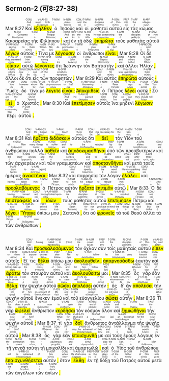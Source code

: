 ## Sermon-2 (可8:27-38)

Mar 8:27 <RUBY><ruby><ruby>Καὶ<rt>καί</rt></ruby><rt>And</rt></ruby><rt>CONJ</rt></RUBY> <RUBY><ruby><ruby><mark class='verb'>ἐξῆλθεν</mark><rt>ἐξέρχομαι</rt></ruby><rt>went forth</rt></ruby><rt>V-AAI-3S</rt></RUBY> <RUBY><ruby><ruby>ὁ<rt>ὁ</rt></ruby><rt>-</rt></ruby><rt>T-NSM</rt></RUBY> <RUBY><ruby><ruby>Ἰησοῦς<rt>Ἰησοῦς</rt></ruby><rt>Jesus</rt></ruby><rt>N-NSM</rt></RUBY> <RUBY><ruby><ruby>καὶ<rt>καί</rt></ruby><rt>and</rt></ruby><rt>CONJ</rt></RUBY> <RUBY><ruby><ruby>οἱ<rt>ὁ</rt></ruby><rt>the</rt></ruby><rt>T-NPM</rt></RUBY> <RUBY><ruby><ruby>μαθηταὶ<rt>μαθητής</rt></ruby><rt>disciples</rt></ruby><rt>N-NPM</rt></RUBY> <RUBY><ruby><ruby>αὐτοῦ<rt>αὐτός</rt></ruby><rt>of Him</rt></ruby><rt>P-GSM</rt></RUBY> <RUBY><ruby><ruby>εἰς<rt>εἰς</rt></ruby><rt>into</rt></ruby><rt>PREP</rt></RUBY> <RUBY><ruby><ruby>τὰς<rt>ὁ</rt></ruby><rt>the</rt></ruby><rt>T-APF</rt></RUBY> <RUBY><ruby><ruby>κώμας<rt>κώμη</rt></ruby><rt>villages</rt></ruby><rt>N-APF</rt></RUBY> <RUBY><ruby><ruby>Καισαρείας<rt>Καισάρεια</rt></ruby><rt>of Caesarea</rt></ruby><rt>N-GSF</rt></RUBY> <RUBY><ruby><ruby>τῆς<rt>ὁ</rt></ruby><rt>-</rt></ruby><rt>T-GSF</rt></RUBY> <RUBY><ruby><ruby>Φιλίππου <mark class='punctuation'>·</mark><rt>Φίλιππος</rt></ruby><rt>Philippi</rt></ruby><rt>N-GSM</rt></RUBY> <RUBY><ruby><ruby>καὶ<rt>καί</rt></ruby><rt>And</rt></ruby><rt>CONJ</rt></RUBY> <RUBY><ruby><ruby>ἐν<rt>ἐν</rt></ruby><rt>on</rt></ruby><rt>PREP</rt></RUBY> <RUBY><ruby><ruby>τῇ<rt>ὁ</rt></ruby><rt>the</rt></ruby><rt>T-DSF</rt></RUBY> <RUBY><ruby><ruby>ὁδῷ<rt>ὁδός</rt></ruby><rt>way</rt></ruby><rt>N-DSF</rt></RUBY> <RUBY><ruby><ruby><mark class='verb'>ἐπηρώτα</mark><rt>ἐπερωτάω</rt></ruby><rt>He was questioning</rt></ruby><rt>V-IAI-3S</rt></RUBY> <RUBY><ruby><ruby>τοὺς<rt>ὁ</rt></ruby><rt>the</rt></ruby><rt>T-APM</rt></RUBY> <RUBY><ruby><ruby>μαθητὰς<rt>μαθητής</rt></ruby><rt>disciples</rt></ruby><rt>N-APM</rt></RUBY> <RUBY><ruby><ruby>αὐτοῦ<rt>αὐτός</rt></ruby><rt>of Him</rt></ruby><rt>P-GSM</rt></RUBY> <RUBY><ruby><ruby><mark class='ptc'>λέγων</mark><rt>λέγω</rt></ruby><rt>saying</rt></ruby><rt>V-PAP-NSM</rt></RUBY> <RUBY><ruby><ruby>αὐτοῖς <mark class='punctuation'>·</mark><rt>αὐτός</rt></ruby><rt>to them</rt></ruby><rt>P-DPM</rt></RUBY> <RUBY><ruby><ruby>Τίνα<rt>τίς</rt></ruby><rt>Whom</rt></ruby><rt>I-ASM</rt></RUBY> <RUBY><ruby><ruby>με<rt>ἐγώ</rt></ruby><rt>Me</rt></ruby><rt>P-1AS</rt></RUBY> <RUBY><ruby><ruby><mark class='verb'>λέγουσιν</mark><rt>λέγω</rt></ruby><rt>do pronounce</rt></ruby><rt>V-PAI-3P</rt></RUBY> <RUBY><ruby><ruby>οἱ<rt>ὁ</rt></ruby><rt>-</rt></ruby><rt>T-NPM</rt></RUBY> <RUBY><ruby><ruby>ἄνθρωποι<rt>ἄνθρωπος</rt></ruby><rt>men</rt></ruby><rt>N-NPM</rt></RUBY> <RUBY><ruby><ruby><mark class='ptc'>εἶναι <mark class='punctuation'>;</mark></mark><rt>εἰμί</rt></ruby><rt>to be?</rt></ruby><rt>V-PAN</rt></RUBY> Mar 8:28 <RUBY><ruby><ruby>Οἱ<rt>ὁ</rt></ruby><rt>-</rt></ruby><rt>T-NPM</rt></RUBY> <RUBY><ruby><ruby>δὲ<rt>δέ</rt></ruby><rt>And</rt></ruby><rt>CONJ</rt></RUBY> <RUBY><ruby><ruby><mark class='verb'>εἶπαν</mark><rt>εἶπον</rt></ruby><rt>they answered</rt></ruby><rt>V-AAI-3P</rt></RUBY> <RUBY><ruby><ruby>αὐτῷ<rt>αὐτός</rt></ruby><rt>Him</rt></ruby><rt>P-DSM</rt></RUBY> <RUBY><ruby><ruby><mark class='ptc'>λέγοντες</mark><rt>λέγω</rt></ruby><rt>saying</rt></ruby><rt>V-PAP-NPM</rt></RUBY> <RUBY><ruby><ruby>ὅτι<rt>ὅτι</rt></ruby><rt>-</rt></ruby><rt>CONJ</rt></RUBY> <RUBY><ruby><ruby>Ἰωάννην<rt>Ἰωάννης</rt></ruby><rt>John</rt></ruby><rt>N-ASM</rt></RUBY> <RUBY><ruby><ruby>τὸν<rt>ὁ</rt></ruby><rt>the</rt></ruby><rt>T-ASM</rt></RUBY> <RUBY><ruby><ruby>Βαπτιστήν <mark class='punctuation'>,</mark><rt>Βαπτιστής</rt></ruby><rt>Baptist</rt></ruby><rt>N-ASM</rt></RUBY> <RUBY><ruby><ruby>καὶ<rt>καί</rt></ruby><rt>and</rt></ruby><rt>CONJ</rt></RUBY> <RUBY><ruby><ruby>ἄλλοι<rt>ἄλλος</rt></ruby><rt>others</rt></ruby><rt>A-NPM</rt></RUBY> <RUBY><ruby><ruby>Ἠλίαν <mark class='punctuation'>,</mark><rt>Ἡλίας</rt></ruby><rt>Elijah</rt></ruby><rt>N-ASM</rt></RUBY> <RUBY><ruby><ruby>ἄλλοι<rt>ἄλλος</rt></ruby><rt>others</rt></ruby><rt>A-NPM</rt></RUBY> <RUBY><ruby><ruby>δὲ<rt>δέ</rt></ruby><rt>now</rt></ruby><rt>CONJ</rt></RUBY> <RUBY><ruby><ruby>ὅτι<rt>ὅτι</rt></ruby><rt>-</rt></ruby><rt>CONJ</rt></RUBY> <RUBY><ruby><ruby>εἷς<rt>εἷς</rt></ruby><rt>one</rt></ruby><rt>A-NSM</rt></RUBY> <RUBY><ruby><ruby>τῶν<rt>ὁ</rt></ruby><rt>of the</rt></ruby><rt>T-GPM</rt></RUBY> <RUBY><ruby><ruby>προφητῶν <mark class='punctuation'>.</mark><rt>προφήτης</rt></ruby><rt>prophets</rt></ruby><rt>N-GPM</rt></RUBY> Mar 8:29 <RUBY><ruby><ruby>Καὶ<rt>καί</rt></ruby><rt>And</rt></ruby><rt>CONJ</rt></RUBY> <RUBY><ruby><ruby>αὐτὸς<rt>αὐτός</rt></ruby><rt>He</rt></ruby><rt>P-NSM</rt></RUBY> <RUBY><ruby><ruby><mark class='verb'>ἐπηρώτα</mark><rt>ἐπερωτάω</rt></ruby><rt>was questioning</rt></ruby><rt>V-IAI-3S</rt></RUBY> <RUBY><ruby><ruby>αὐτούς <mark class='punctuation'>·</mark><rt>αὐτός</rt></ruby><rt>them</rt></ruby><rt>P-APM</rt></RUBY> <RUBY><ruby><ruby>Ὑμεῖς<rt>σύ</rt></ruby><rt>You</rt></ruby><rt>P-2NP</rt></RUBY> <RUBY><ruby><ruby>δὲ<rt>δέ</rt></ruby><rt>however</rt></ruby><rt>CONJ</rt></RUBY> <RUBY><ruby><ruby>τίνα<rt>τίς</rt></ruby><rt>whom</rt></ruby><rt>I-ASM</rt></RUBY> <RUBY><ruby><ruby>με<rt>ἐγώ</rt></ruby><rt>Me</rt></ruby><rt>P-1AS</rt></RUBY> <RUBY><ruby><ruby><mark class='verb'>λέγετε</mark><rt>λέγω</rt></ruby><rt>do pronounce</rt></ruby><rt>V-PAI-2P</rt></RUBY> <RUBY><ruby><ruby><mark class='ptc'>εἶναι <mark class='punctuation'>;</mark></mark><rt>εἰμί</rt></ruby><rt>to be?</rt></ruby><rt>V-PAN</rt></RUBY> <RUBY><ruby><ruby><mark class='inf'>Ἀποκριθεὶς</mark><rt>ἀποκρίνω</rt></ruby><rt>Answering</rt></ruby><rt>V-AMP-NSM</rt></RUBY> <RUBY><ruby><ruby>ὁ<rt>ὁ</rt></ruby><rt>-</rt></ruby><rt>T-NSM</rt></RUBY> <RUBY><ruby><ruby>Πέτρος<rt>Πέτρος</rt></ruby><rt>Peter</rt></ruby><rt>P-NSM</rt></RUBY> <RUBY><ruby><ruby><mark class='verb'>λέγει</mark><rt>λέγω</rt></ruby><rt>says</rt></ruby><rt>V-PAI-3S</rt></RUBY> <RUBY><ruby><ruby>αὐτῷ <mark class='punctuation'>·</mark><rt>αὐτός</rt></ruby><rt>to Him</rt></ruby><rt>P-DSM</rt></RUBY> <RUBY><ruby><ruby>Σὺ<rt>σύ</rt></ruby><rt>You</rt></ruby><rt>P-2NS</rt></RUBY> <RUBY><ruby><ruby><mark class='verb'>εἶ</mark><rt>εἰμί</rt></ruby><rt>are</rt></ruby><rt>V-PAI-2S</rt></RUBY> <RUBY><ruby><ruby>ὁ<rt>ὁ</rt></ruby><rt>the</rt></ruby><rt>T-NSM</rt></RUBY> <RUBY><ruby><ruby>Χριστός <mark class='punctuation'>.</mark><rt>Χριστός</rt></ruby><rt>Christ</rt></ruby><rt>N-NSM</rt></RUBY> Mar 8:30 <RUBY><ruby><ruby>Καὶ<rt>καί</rt></ruby><rt>And</rt></ruby><rt>CONJ</rt></RUBY> <RUBY><ruby><ruby><mark class='verb'>ἐπετίμησεν</mark><rt>ἐπιτιμάω</rt></ruby><rt>He warned</rt></ruby><rt>V-AAI-3S</rt></RUBY> <RUBY><ruby><ruby>αὐτοῖς<rt>αὐτός</rt></ruby><rt>them</rt></ruby><rt>P-DPM</rt></RUBY> <RUBY><ruby><ruby>ἵνα<rt>ἵνα</rt></ruby><rt>that</rt></ruby><rt>CONJ</rt></RUBY> <RUBY><ruby><ruby>μηδενὶ<rt>μηδείς</rt></ruby><rt>no one</rt></ruby><rt>A-DSM</rt></RUBY> <RUBY><ruby><ruby><mark class='verb'>λέγωσιν</mark><rt>λέγω</rt></ruby><rt>they should tell</rt></ruby><rt>V-PAS-3P</rt></RUBY> <RUBY><ruby><ruby>περὶ<rt>περί</rt></ruby><rt>concerning</rt></ruby><rt>PREP</rt></RUBY> <RUBY><ruby><ruby>αὐτοῦ <mark class='punctuation'>.</mark><rt>αὐτός</rt></ruby><rt>Him</rt></ruby><rt>P-GSM</rt></RUBY></br></br></br> Mar 8:31 <RUBY><ruby><ruby>Καὶ<rt>καί</rt></ruby><rt>And</rt></ruby><rt>CONJ</rt></RUBY> <RUBY><ruby><ruby><mark class='verb'>ἤρξατο</mark><rt>ἄρχω</rt></ruby><rt>He began</rt></ruby><rt>V-AMI-3S</rt></RUBY> <RUBY><ruby><ruby><mark class='ptc'>διδάσκειν</mark><rt>διδάσκω</rt></ruby><rt>to teach</rt></ruby><rt>V-PAN</rt></RUBY> <RUBY><ruby><ruby>αὐτοὺς<rt>αὐτός</rt></ruby><rt>them</rt></ruby><rt>P-APM</rt></RUBY> <RUBY><ruby><ruby>ὅτι<rt>ὅτι</rt></ruby><rt>that</rt></ruby><rt>CONJ</rt></RUBY> <RUBY><ruby><ruby><mark class='verb'>δεῖ</mark><rt>δεῖ</rt></ruby><rt>it is necessary for</rt></ruby><rt>V-PAI-3S</rt></RUBY> <RUBY><ruby><ruby>τὸν<rt>ὁ</rt></ruby><rt>the</rt></ruby><rt>T-ASM</rt></RUBY> <RUBY><ruby><ruby>Υἱὸν<rt>υἱός</rt></ruby><rt>Son</rt></ruby><rt>N-ASM</rt></RUBY> <RUBY><ruby><ruby>τοῦ<rt>ὁ</rt></ruby><rt>-</rt></ruby><rt>T-GSM</rt></RUBY> <RUBY><ruby><ruby>ἀνθρώπου<rt>ἄνθρωπος</rt></ruby><rt>of Man</rt></ruby><rt>N-GSM</rt></RUBY> <RUBY><ruby><ruby>πολλὰ<rt>πολύς</rt></ruby><rt>many things</rt></ruby><rt>A-APN</rt></RUBY> <RUBY><ruby><ruby><mark class='ptc'>παθεῖν</mark><rt>πάσχω</rt></ruby><rt>to suffer</rt></ruby><rt>V-AAN</rt></RUBY> <RUBY><ruby><ruby>καὶ<rt>καί</rt></ruby><rt>and</rt></ruby><rt>CONJ</rt></RUBY> <RUBY><ruby><ruby><mark class='inf'>ἀποδοκιμασθῆναι</mark><rt>ἀποδοκιμάζω</rt></ruby><rt>to be rejected</rt></ruby><rt>V-APN</rt></RUBY> <RUBY><ruby><ruby>ὑπὸ<rt>ὑπό</rt></ruby><rt>by</rt></ruby><rt>PREP</rt></RUBY> <RUBY><ruby><ruby>τῶν<rt>ὁ</rt></ruby><rt>the</rt></ruby><rt>T-GPM</rt></RUBY> <RUBY><ruby><ruby>πρεσβυτέρων<rt>πρεσβύτερος</rt></ruby><rt>elders</rt></ruby><rt>A-GPM</rt></RUBY> <RUBY><ruby><ruby>καὶ<rt>καί</rt></ruby><rt>and</rt></ruby><rt>CONJ</rt></RUBY> <RUBY><ruby><ruby>τῶν<rt>ὁ</rt></ruby><rt>the</rt></ruby><rt>T-GPM</rt></RUBY> <RUBY><ruby><ruby>ἀρχιερέων<rt>ἀρχιερεύς</rt></ruby><rt>chief priests</rt></ruby><rt>P-GPM</rt></RUBY> <RUBY><ruby><ruby>καὶ<rt>καί</rt></ruby><rt>and</rt></ruby><rt>CONJ</rt></RUBY> <RUBY><ruby><ruby>τῶν<rt>ὁ</rt></ruby><rt>the</rt></ruby><rt>T-GPM</rt></RUBY> <RUBY><ruby><ruby>γραμματέων<rt>γραμματεύς</rt></ruby><rt>scribes</rt></ruby><rt>N-GPM</rt></RUBY> <RUBY><ruby><ruby>καὶ<rt>καί</rt></ruby><rt>and</rt></ruby><rt>CONJ</rt></RUBY> <RUBY><ruby><ruby><mark class='inf'>ἀποκτανθῆναι</mark><rt>ἀποκτείνω</rt></ruby><rt>to be killed</rt></ruby><rt>V-APN</rt></RUBY> <RUBY><ruby><ruby>καὶ<rt>καί</rt></ruby><rt>and</rt></ruby><rt>CONJ</rt></RUBY> <RUBY><ruby><ruby>μετὰ<rt>μετά</rt></ruby><rt>after</rt></ruby><rt>PREP</rt></RUBY> <RUBY><ruby><ruby>τρεῖς<rt>τρεῖς, τρία</rt></ruby><rt>three</rt></ruby><rt>A-APF</rt></RUBY> <RUBY><ruby><ruby>ἡμέρας<rt>ἡμέρα</rt></ruby><rt>days</rt></ruby><rt>P-APF</rt></RUBY> <RUBY><ruby><ruby><mark class='inf'>ἀναστῆναι <mark class='punctuation'>·</mark></mark><rt>ἀνίστημι</rt></ruby><rt>to rise [again]</rt></ruby><rt>V-AAN</rt></RUBY> Mar 8:32 <RUBY><ruby><ruby>καὶ<rt>καί</rt></ruby><rt>And</rt></ruby><rt>CONJ</rt></RUBY> <RUBY><ruby><ruby>παρρησίᾳ<rt>παρρησία</rt></ruby><rt>openly</rt></ruby><rt>P-DSF</rt></RUBY> <RUBY><ruby><ruby>τὸν<rt>ὁ</rt></ruby><rt>the</rt></ruby><rt>T-ASM</rt></RUBY> <RUBY><ruby><ruby>λόγον<rt>λόγος</rt></ruby><rt>word</rt></ruby><rt>N-ASM</rt></RUBY> <RUBY><ruby><ruby><mark class='verb'>ἐλάλει <mark class='punctuation'>.</mark></mark><rt>λαλέω</rt></ruby><rt>He was speaking</rt></ruby><rt>V-IAI-3S</rt></RUBY> <RUBY><ruby><ruby>καὶ<rt>καί</rt></ruby><rt>And</rt></ruby><rt>CONJ</rt></RUBY> <RUBY><ruby><ruby><mark class='inf'>προσλαβόμενος</mark><rt>προσλαμβάνω</rt></ruby><rt>having taken Him</rt></ruby><rt>V-AMP-NSM</rt></RUBY> <RUBY><ruby><ruby>ὁ<rt>ὁ</rt></ruby><rt>-</rt></ruby><rt>T-NSM</rt></RUBY> <RUBY><ruby><ruby>Πέτρος<rt>Πέτρος</rt></ruby><rt>Peter</rt></ruby><rt>P-NSM</rt></RUBY> <RUBY><ruby><ruby>αὐτὸν<rt>αὐτός</rt></ruby><rt>to him</rt></ruby><rt>P-ASM</rt></RUBY> <RUBY><ruby><ruby><mark class='verb'>ἤρξατο</mark><rt>ἄρχω</rt></ruby><rt>he began</rt></ruby><rt>V-AMI-3S</rt></RUBY> <RUBY><ruby><ruby><mark class='ptc'>ἐπιτιμᾶν</mark><rt>ἐπιτιμάω</rt></ruby><rt>to rebuke</rt></ruby><rt>V-PAN</rt></RUBY> <RUBY><ruby><ruby>αὐτῷ <mark class='punctuation'>.</mark><rt>αὐτός</rt></ruby><rt>Him</rt></ruby><rt>P-DSM</rt></RUBY> Mar 8:33 <RUBY><ruby><ruby>Ὁ<rt>ὁ</rt></ruby><rt>-</rt></ruby><rt>T-NSM</rt></RUBY> <RUBY><ruby><ruby>δὲ<rt>δέ</rt></ruby><rt>And</rt></ruby><rt>CONJ</rt></RUBY> <RUBY><ruby><ruby><mark class='ptc'>ἐπιστραφεὶς</mark><rt>ἐπιστρέφω</rt></ruby><rt>having turned</rt></ruby><rt>V-APP-NSM</rt></RUBY> <RUBY><ruby><ruby>καὶ<rt>καί</rt></ruby><rt>and</rt></ruby><rt>CONJ</rt></RUBY> <RUBY><ruby><ruby><mark class='ptc'>ἰδὼν</mark><rt>εἴδω</rt></ruby><rt>having looked upon</rt></ruby><rt>V-AAP-NSM</rt></RUBY> <RUBY><ruby><ruby>τοὺς<rt>ὁ</rt></ruby><rt>the</rt></ruby><rt>T-APM</rt></RUBY> <RUBY><ruby><ruby>μαθητὰς<rt>μαθητής</rt></ruby><rt>disciples</rt></ruby><rt>N-APM</rt></RUBY> <RUBY><ruby><ruby>αὐτοῦ<rt>αὐτός</rt></ruby><rt>of Him</rt></ruby><rt>P-GSM</rt></RUBY> <RUBY><ruby><ruby><mark class='verb'>ἐπετίμησεν</mark><rt>ἐπιτιμάω</rt></ruby><rt>He rebuked</rt></ruby><rt>V-AAI-3S</rt></RUBY> <RUBY><ruby><ruby>Πέτρῳ<rt>Πέτρος</rt></ruby><rt>Peter</rt></ruby><rt>N-DSM</rt></RUBY> <RUBY><ruby><ruby>καὶ<rt>καί</rt></ruby><rt>and</rt></ruby><rt>CONJ</rt></RUBY> <RUBY><ruby><ruby><mark class='verb'>λέγει <mark class='punctuation'>·</mark></mark><rt>λέγω</rt></ruby><rt>said</rt></ruby><rt>V-PAI-3S</rt></RUBY> <RUBY><ruby><ruby><mark class='verb'>Ὕπαγε</mark><rt>ὑπάγω</rt></ruby><rt>Get</rt></ruby><rt>V-PAM-2S</rt></RUBY> <RUBY><ruby><ruby>ὀπίσω<rt>ὀπίσω</rt></ruby><rt>behind</rt></ruby><rt>PREP</rt></RUBY> <RUBY><ruby><ruby>μου <mark class='punctuation'>,</mark><rt>ἐγώ</rt></ruby><rt>Me</rt></ruby><rt>P-1GS</rt></RUBY> <RUBY><ruby><ruby>Σατανᾶ <mark class='punctuation'>,</mark><rt>Σατανᾶς</rt></ruby><rt>Satan</rt></ruby><rt>N-VSM</rt></RUBY> <RUBY><ruby><ruby>ὅτι<rt>ὅτι</rt></ruby><rt>for</rt></ruby><rt>CONJ</rt></RUBY> <RUBY><ruby><ruby>οὐ<rt>οὐ</rt></ruby><rt>not</rt></ruby><rt>PRT-N</rt></RUBY> <RUBY><ruby><ruby><mark class='verb'>φρονεῖς</mark><rt>φρονέω</rt></ruby><rt>you have in mind</rt></ruby><rt>V-PAI-2S</rt></RUBY> <RUBY><ruby><ruby>τὰ<rt>ὁ</rt></ruby><rt>the</rt></ruby><rt>T-APN</rt></RUBY> <RUBY><ruby><ruby>τοῦ<rt>ὁ</rt></ruby><rt>things</rt></ruby><rt>T-GSM</rt></RUBY> <RUBY><ruby><ruby>Θεοῦ<rt>θεός</rt></ruby><rt>of God</rt></ruby><rt>N-GSM</rt></RUBY> <RUBY><ruby><ruby>ἀλλὰ<rt>ἀλλά</rt></ruby><rt>but</rt></ruby><rt>CONJ</rt></RUBY> <RUBY><ruby><ruby>τὰ<rt>ὁ</rt></ruby><rt>the</rt></ruby><rt>T-APN</rt></RUBY> <RUBY><ruby><ruby>τῶν<rt>ὁ</rt></ruby><rt>things</rt></ruby><rt>T-GPM</rt></RUBY> <RUBY><ruby><ruby>ἀνθρώπων <mark class='punctuation'>.</mark><rt>ἄνθρωπος</rt></ruby><rt>of men</rt></ruby><rt>N-GPM</rt></RUBY></br></br></br> Mar 8:34 <RUBY><ruby><ruby>Καὶ<rt>καί</rt></ruby><rt>And</rt></ruby><rt>CONJ</rt></RUBY> <RUBY><ruby><ruby><mark class='ptc'>προσκαλεσάμενος</mark><rt>προσκαλέω</rt></ruby><rt>having called to [Him]</rt></ruby><rt>V-AMP-NSM</rt></RUBY> <RUBY><ruby><ruby>τὸν<rt>ὁ</rt></ruby><rt>the</rt></ruby><rt>T-ASM</rt></RUBY> <RUBY><ruby><ruby>ὄχλον<rt>ὄχλος</rt></ruby><rt>crowd</rt></ruby><rt>N-ASM</rt></RUBY> <RUBY><ruby><ruby>σὺν<rt>σύν</rt></ruby><rt>with</rt></ruby><rt>PREP</rt></RUBY> <RUBY><ruby><ruby>τοῖς<rt>ὁ</rt></ruby><rt>the</rt></ruby><rt>T-DPM</rt></RUBY> <RUBY><ruby><ruby>μαθηταῖς<rt>μαθητής</rt></ruby><rt>disciples</rt></ruby><rt>N-DPM</rt></RUBY> <RUBY><ruby><ruby>αὐτοῦ<rt>αὐτός</rt></ruby><rt>of Him</rt></ruby><rt>P-GSM</rt></RUBY> <RUBY><ruby><ruby><mark class='verb'>εἶπεν</mark><rt>εἶπον</rt></ruby><rt>He said</rt></ruby><rt>V-AAI-3S</rt></RUBY> <RUBY><ruby><ruby>αὐτοῖς <mark class='punctuation'>·</mark><rt>αὐτός</rt></ruby><rt>to them</rt></ruby><rt>P-DPM</rt></RUBY> <RUBY><ruby><ruby>Εἴ<rt>εἰ</rt></ruby><rt>If</rt></ruby><rt>CONJ</rt></RUBY> <RUBY><ruby><ruby>τις<rt>τις</rt></ruby><rt>anyone</rt></ruby><rt>X-NSM</rt></RUBY> <RUBY><ruby><ruby><mark class='verb'>θέλει</mark><rt>θέλω</rt></ruby><rt>desires</rt></ruby><rt>V-PAI-3S</rt></RUBY> <RUBY><ruby><ruby>ὀπίσω<rt>ὀπίσω</rt></ruby><rt>after</rt></ruby><rt>PREP</rt></RUBY> <RUBY><ruby><ruby>μου<rt>ἐγώ</rt></ruby><rt>Me</rt></ruby><rt>P-1GS</rt></RUBY> <RUBY><ruby><ruby><mark class='ptc'>ἀκολουθεῖν <mark class='punctuation'>,</mark></mark><rt>ἀκολουθέω</rt></ruby><rt>to follow</rt></ruby><rt>V-PAN</rt></RUBY> <RUBY><ruby><ruby><mark class='verb'>ἀπαρνησάσθω</mark><rt>ἀπαρνέομαι</rt></ruby><rt>let him deny</rt></ruby><rt>V-AMM-3S</rt></RUBY> <RUBY><ruby><ruby>ἑαυτὸν<rt>ἑαυτοῦ</rt></ruby><rt>himself</rt></ruby><rt>F-3ASM</rt></RUBY> <RUBY><ruby><ruby>καὶ<rt>καί</rt></ruby><rt>and</rt></ruby><rt>CONJ</rt></RUBY> <RUBY><ruby><ruby><mark class='verb'>ἀράτω</mark><rt>αἴρω</rt></ruby><rt>let him take up</rt></ruby><rt>V-AAM-3S</rt></RUBY> <RUBY><ruby><ruby>τὸν<rt>ὁ</rt></ruby><rt>the</rt></ruby><rt>T-ASM</rt></RUBY> <RUBY><ruby><ruby>σταυρὸν<rt>σταυρός</rt></ruby><rt>cross</rt></ruby><rt>N-ASM</rt></RUBY> <RUBY><ruby><ruby>αὐτοῦ<rt>αὐτός</rt></ruby><rt>of him</rt></ruby><rt>P-GSM</rt></RUBY> <RUBY><ruby><ruby>καὶ<rt>καί</rt></ruby><rt>and</rt></ruby><rt>CONJ</rt></RUBY> <RUBY><ruby><ruby><mark class='verb'>ἀκολουθείτω</mark><rt>ἀκολουθέω</rt></ruby><rt>let him follow</rt></ruby><rt>V-PAM-3S</rt></RUBY> <RUBY><ruby><ruby>μοι <mark class='punctuation'>.</mark><rt>ἐγώ</rt></ruby><rt>Me</rt></ruby><rt>P-1DS</rt></RUBY> Mar 8:35 <RUBY><ruby><ruby>ὃς<rt>ὅς</rt></ruby><rt>Whoever</rt></ruby><rt>R-NSM</rt></RUBY> <RUBY><ruby><ruby>γὰρ<rt>γάρ</rt></ruby><rt>for</rt></ruby><rt>CONJ</rt></RUBY> <RUBY><ruby><ruby>ἐὰν<rt>ἐάν</rt></ruby><rt>if</rt></ruby><rt>PRT</rt></RUBY> <RUBY><ruby><ruby><mark class='verb'>θέλῃ</mark><rt>θέλω</rt></ruby><rt>might desire</rt></ruby><rt>V-PAS-3S</rt></RUBY> <RUBY><ruby><ruby>τὴν<rt>ὁ</rt></ruby><rt>-</rt></ruby><rt>T-ASF</rt></RUBY> <RUBY><ruby><ruby>ψυχὴν<rt>ψυχή</rt></ruby><rt>life</rt></ruby><rt>N-ASF</rt></RUBY> <RUBY><ruby><ruby>αὐτοῦ<rt>αὐτός</rt></ruby><rt>his</rt></ruby><rt>P-GSM</rt></RUBY> <RUBY><ruby><ruby><mark class='ptc'>σῶσαι</mark><rt>σῴζω</rt></ruby><rt>to save</rt></ruby><rt>V-AAN</rt></RUBY> <RUBY><ruby><ruby><mark class='verb'>ἀπολέσει</mark><rt>ἀπολλύω</rt></ruby><rt>will lose</rt></ruby><rt>V-FAI-3S</rt></RUBY> <RUBY><ruby><ruby>αὐτήν <mark class='punctuation'>·</mark><rt>αὐτός</rt></ruby><rt>it</rt></ruby><rt>P-ASF</rt></RUBY> <RUBY><ruby><ruby>ὃς<rt>ὅς</rt></ruby><rt>whoever</rt></ruby><rt>R-NSM</rt></RUBY> <RUBY><ruby><ruby>δ᾽<rt>δέ</rt></ruby><rt>now</rt></ruby><rt>CONJ</rt></RUBY> <RUBY><ruby><ruby>ἂν<rt>ἄν</rt></ruby><rt>-</rt></ruby><rt>PRT</rt></RUBY> <RUBY><ruby><ruby><mark class='verb'>ἀπολέσει</mark><rt>ἀπολλύω</rt></ruby><rt>will lose</rt></ruby><rt>V-FAI-3S</rt></RUBY> <RUBY><ruby><ruby>τὴν<rt>ὁ</rt></ruby><rt>the</rt></ruby><rt>T-ASF</rt></RUBY> <RUBY><ruby><ruby>ψυχὴν<rt>ψυχή</rt></ruby><rt>life</rt></ruby><rt>N-ASF</rt></RUBY> <RUBY><ruby><ruby>αὐτοῦ<rt>αὐτός</rt></ruby><rt>of him</rt></ruby><rt>P-GSM</rt></RUBY> <RUBY><ruby><ruby>ἕνεκεν<rt>ἕνεκα, εἵνεκεν</rt></ruby><rt>on account of</rt></ruby><rt>PREP</rt></RUBY> <RUBY><ruby><ruby>ἐμοῦ<rt>ἐγώ</rt></ruby><rt>Me</rt></ruby><rt>P-1GS</rt></RUBY> <RUBY><ruby><ruby>καὶ<rt>καί</rt></ruby><rt>and</rt></ruby><rt>CONJ</rt></RUBY> <RUBY><ruby><ruby>τοῦ<rt>ὁ</rt></ruby><rt>of the</rt></ruby><rt>T-GSN</rt></RUBY> <RUBY><ruby><ruby>εὐαγγελίου<rt>εὐαγγέλιον</rt></ruby><rt>gospel</rt></ruby><rt>N-GSN</rt></RUBY> <RUBY><ruby><ruby><mark class='verb'>σώσει</mark><rt>σῴζω</rt></ruby><rt>he will save</rt></ruby><rt>V-FAI-3S</rt></RUBY> <RUBY><ruby><ruby>αὐτήν <mark class='punctuation'>.</mark><rt>αὐτός</rt></ruby><rt>it</rt></ruby><rt>P-ASF</rt></RUBY> Mar 8:36 <RUBY><ruby><ruby>Τί<rt>τίς</rt></ruby><rt>What</rt></ruby><rt>I-NSN</rt></RUBY> <RUBY><ruby><ruby>γὰρ<rt>γάρ</rt></ruby><rt>for</rt></ruby><rt>CONJ</rt></RUBY> <RUBY><ruby><ruby><mark class='verb'>ὠφελεῖ</mark><rt>ὠφελέω</rt></ruby><rt>does it profit</rt></ruby><rt>V-PAI-3S</rt></RUBY> <RUBY><ruby><ruby>ἄνθρωπον<rt>ἄνθρωπος</rt></ruby><rt>a man</rt></ruby><rt>N-ASM</rt></RUBY> <RUBY><ruby><ruby><mark class='ptc'>κερδῆσαι</mark><rt>κερδαίνω</rt></ruby><rt>to gain</rt></ruby><rt>V-AAN</rt></RUBY> <RUBY><ruby><ruby>τὸν<rt>ὁ</rt></ruby><rt>the</rt></ruby><rt>T-ASM</rt></RUBY> <RUBY><ruby><ruby>κόσμον<rt>κόσμος</rt></ruby><rt>world</rt></ruby><rt>N-ASM</rt></RUBY> <RUBY><ruby><ruby>ὅλον<rt>ὅλος</rt></ruby><rt>whole</rt></ruby><rt>A-ASM</rt></RUBY> <RUBY><ruby><ruby>καὶ<rt>καί</rt></ruby><rt>and</rt></ruby><rt>CONJ</rt></RUBY> <RUBY><ruby><ruby><mark class='inf'>ζημιωθῆναι</mark><rt>ζημιόω</rt></ruby><rt>to lose</rt></ruby><rt>V-APN</rt></RUBY> <RUBY><ruby><ruby>τὴν<rt>ὁ</rt></ruby><rt>the</rt></ruby><rt>T-ASF</rt></RUBY> <RUBY><ruby><ruby>ψυχὴν<rt>ψυχή</rt></ruby><rt>soul</rt></ruby><rt>P-ASF</rt></RUBY> <RUBY><ruby><ruby>αὐτοῦ <mark class='punctuation'>;</mark><rt>αὐτός</rt></ruby><rt>of him?</rt></ruby><rt>P-GSM</rt></RUBY> Mar 8:37 <RUBY><ruby><ruby>τί<rt>τίς</rt></ruby><rt>What</rt></ruby><rt>I-ASN</rt></RUBY> <RUBY><ruby><ruby>γὰρ<rt>γάρ</rt></ruby><rt>for</rt></ruby><rt>CONJ</rt></RUBY> <RUBY><ruby><ruby><mark class='verb'>δοῖ</mark><rt>δίδωμι</rt></ruby><rt>shall give</rt></ruby><rt>V-AAS-3S</rt></RUBY> <RUBY><ruby><ruby>ἄνθρωπος<rt>ἄνθρωπος</rt></ruby><rt>a man</rt></ruby><rt>N-NSM</rt></RUBY> <RUBY><ruby><ruby>ἀντάλλαγμα<rt>ἀντάλλαγμα</rt></ruby><rt>[as] an exchange</rt></ruby><rt>N-ASN</rt></RUBY> <RUBY><ruby><ruby>τῆς<rt>ὁ</rt></ruby><rt>for the</rt></ruby><rt>T-GSF</rt></RUBY> <RUBY><ruby><ruby>ψυχῆς<rt>ψυχή</rt></ruby><rt>soul</rt></ruby><rt>N-GSF</rt></RUBY> <RUBY><ruby><ruby>αὐτοῦ <mark class='punctuation'>;</mark><rt>αὐτός</rt></ruby><rt>of him?</rt></ruby><rt>P-GSM</rt></RUBY> Mar 8:38 <RUBY><ruby><ruby>ὃς<rt>ὅς</rt></ruby><rt>Whoever</rt></ruby><rt>R-NSM</rt></RUBY> <RUBY><ruby><ruby>γὰρ<rt>γάρ</rt></ruby><rt>for</rt></ruby><rt>CONJ</rt></RUBY> <RUBY><ruby><ruby>ἐὰν<rt>ἐάν</rt></ruby><rt>if</rt></ruby><rt>PRT</rt></RUBY> <RUBY><ruby><ruby><mark class='verb'>ἐπαισχυνθῇ</mark><rt>ἐπαισχύνομαι</rt></ruby><rt>may be ashamed of</rt></ruby><rt>V-AMS-3S</rt></RUBY> <RUBY><ruby><ruby>με<rt>ἐγώ</rt></ruby><rt>Me</rt></ruby><rt>P-1AS</rt></RUBY> <RUBY><ruby><ruby>καὶ<rt>καί</rt></ruby><rt>and</rt></ruby><rt>CONJ</rt></RUBY> <RUBY><ruby><ruby>τοὺς<rt>ὁ</rt></ruby><rt>-</rt></ruby><rt>T-APM</rt></RUBY> <RUBY><ruby><ruby>ἐμοὺς<rt>ἐμός</rt></ruby><rt>My</rt></ruby><rt>S-1SAPM</rt></RUBY> <RUBY><ruby><ruby>λόγους<rt>λόγος</rt></ruby><rt>words</rt></ruby><rt>N-APM</rt></RUBY> <RUBY><ruby><ruby>ἐν<rt>ἐν</rt></ruby><rt>in</rt></ruby><rt>PREP</rt></RUBY> <RUBY><ruby><ruby>τῇ<rt>ὁ</rt></ruby><rt>the</rt></ruby><rt>T-DSF</rt></RUBY> <RUBY><ruby><ruby>γενεᾷ<rt>γενεά</rt></ruby><rt>generation</rt></ruby><rt>N-DSF</rt></RUBY> <RUBY><ruby><ruby>ταύτῃ<rt>οὗτος</rt></ruby><rt>this</rt></ruby><rt>D-DSF</rt></RUBY> <RUBY><ruby><ruby>τῇ<rt>ὁ</rt></ruby><rt>-</rt></ruby><rt>T-DSF</rt></RUBY> <RUBY><ruby><ruby>μοιχαλίδι<rt>μοιχαλίς</rt></ruby><rt>adulterous</rt></ruby><rt>A-DSF</rt></RUBY> <RUBY><ruby><ruby>καὶ<rt>καί</rt></ruby><rt>and</rt></ruby><rt>CONJ</rt></RUBY> <RUBY><ruby><ruby>ἁμαρτωλῷ <mark class='punctuation'>,</mark><rt>ἁμαρτωλός</rt></ruby><rt>sinful</rt></ruby><rt>A-DSF</rt></RUBY> <RUBY><ruby><ruby>καὶ<rt>καί</rt></ruby><rt>also</rt></ruby><rt>CONJ</rt></RUBY> <RUBY><ruby><ruby>ὁ<rt>ὁ</rt></ruby><rt>the</rt></ruby><rt>T-NSM</rt></RUBY> <RUBY><ruby><ruby>Υἱὸς<rt>υἱός</rt></ruby><rt>Son</rt></ruby><rt>N-NSM</rt></RUBY> <RUBY><ruby><ruby>τοῦ<rt>ὁ</rt></ruby><rt>-</rt></ruby><rt>T-GSM</rt></RUBY> <RUBY><ruby><ruby>ἀνθρώπου<rt>ἄνθρωπος</rt></ruby><rt>of Man</rt></ruby><rt>N-GSM</rt></RUBY> <RUBY><ruby><ruby><mark class='verb'>ἐπαισχυνθήσεται</mark><rt>ἐπαισχύνομαι</rt></ruby><rt>will be ashamed of</rt></ruby><rt>V-FMI-3S</rt></RUBY> <RUBY><ruby><ruby>αὐτὸν <mark class='punctuation'>,</mark><rt>αὐτός</rt></ruby><rt>him</rt></ruby><rt>P-ASM</rt></RUBY> <RUBY><ruby><ruby>ὅταν<rt>ὅταν</rt></ruby><rt>when</rt></ruby><rt>CONJ</rt></RUBY> <RUBY><ruby><ruby><mark class='verb'>ἔλθῃ</mark><rt>ἔρχομαι</rt></ruby><rt>He shall come</rt></ruby><rt>V-AAS-3S</rt></RUBY> <RUBY><ruby><ruby>ἐν<rt>ἐν</rt></ruby><rt>in</rt></ruby><rt>PREP</rt></RUBY> <RUBY><ruby><ruby>τῇ<rt>ὁ</rt></ruby><rt>the</rt></ruby><rt>T-DSF</rt></RUBY> <RUBY><ruby><ruby>δόξῃ<rt>δόξα</rt></ruby><rt>glory</rt></ruby><rt>N-DSF</rt></RUBY> <RUBY><ruby><ruby>τοῦ<rt>ὁ</rt></ruby><rt>of the</rt></ruby><rt>T-GSM</rt></RUBY> <RUBY><ruby><ruby>Πατρὸς<rt>πατήρ</rt></ruby><rt>Father</rt></ruby><rt>N-GSM</rt></RUBY> <RUBY><ruby><ruby>αὐτοῦ<rt>αὐτός</rt></ruby><rt>of Him</rt></ruby><rt>P-GSM</rt></RUBY> <RUBY><ruby><ruby>μετὰ<rt>μετά</rt></ruby><rt>with</rt></ruby><rt>PREP</rt></RUBY> <RUBY><ruby><ruby>τῶν<rt>ὁ</rt></ruby><rt>the</rt></ruby><rt>T-GPM</rt></RUBY> <RUBY><ruby><ruby>ἀγγέλων<rt>ἄγγελος</rt></ruby><rt>angels</rt></ruby><rt>N-GPM</rt></RUBY> <RUBY><ruby><ruby>τῶν<rt>ὁ</rt></ruby><rt>-</rt></ruby><rt>T-GPM</rt></RUBY> <RUBY><ruby><ruby>ἁγίων <mark class='punctuation'>.</mark><rt>ἅγιος</rt></ruby><rt>holy</rt></ruby><rt>A-GPM</rt></RUBY>